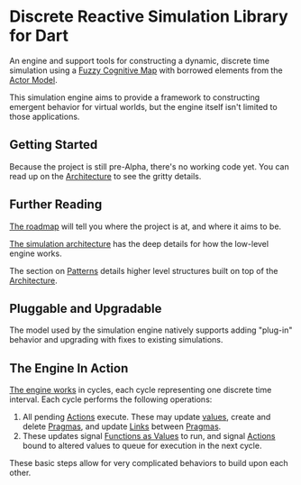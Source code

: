 # Discrete Reactive Simulation Library for Dart

An engine and support tools for constructing a dynamic, discrete time simulation
using a [Fuzzy Cognitive Map](http://en.wikipedia.org/wiki/Fuzzy_cognitive_map)
with borrowed elements from the [Actor Model](http://en.wikipedia.org/wiki/Actor_model).

This simulation engine aims to provide a framework to constructing emergent
behavior for virtual worlds, but the engine itself isn't limited to those
applications.


## Getting Started

Because the project is still pre-Alpha, there's no working code yet.  You can
read up on the [Architecture](Architecture.md) to see the gritty details.


## Further Reading

[The roadmap](Roadmap.md) will tell you where the project is at, and where it
aims to be.

[The simulation architecture](Architecture.md) has the deep details for how the
low-level engine works.

The section on [Patterns](Patterns.md) details higher level structures built on
top of the [Architecture](Architecture.md).


## Pluggable and Upgradable

The model used by the simulation engine natively supports adding "plug-in"
behavior and upgrading with fixes to existing simulations.


## The Engine In Action

[The engine works](Engine-Algorithm.md) in cycles, each cycle representing one
discrete time interval.  Each cycle performs the following operations:

1. All pending [Actions](Action.md) execute.  These may update
 [values](Attribute.md), create and delete [Pragmas](Pragma.md), and update
 [Links](Link.md) between [Pragmas](Pragma.md).
2. These updates signal [Functions as Values](Function.md) to run, and signal
 [Actions](Action.md) bound to altered values to queue for execution in the next
 cycle.

These basic steps allow for very complicated behaviors to build upon each other.

